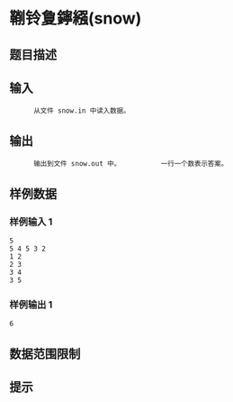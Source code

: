 # 鞩铃夐鑏繦(snow)

## 题目描述



## 输入


          从文件 snow.in 中读入数据。                  

## 输出


          输出到文件 snow.out 中。          一行一个数表示答案。        

## 样例数据

### 样例输入 1

```
5
5 4 5 3 2
1 2
2 3
3 4
3 5

```

### 样例输出 1

```
6

```


## 数据范围限制



## 提示


